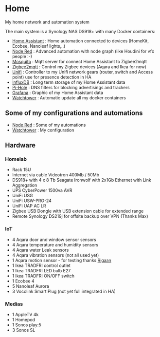 # Home
My home network and automation system

The main system is a Synology NAS DS918+ with many Docker containers:

- [Home Assistant](https://registry.hub.docker.com/r/homeassistant/home-assistant) : Home automation connected to devices (HomeKit, Ecobee, Nanoleaf lights,..)
- [Node Red](https://registry.hub.docker.com/r/nodered/node-red/) : Advanced automation with node graph (like Houdini for vfx people :-)
- [Mosquito](https://registry.hub.docker.com/_/eclipse-mosquitto/) : Mqtt server for connect Home Assistant to Zigbee2mqtt
- [Zigbee2mqtt](https://registry.hub.docker.com/r/koenkk/zigbee2mqtt/) : Control my Zigbee devices (Aqara and Ikea for now)
- [Unifi](https://registry.hub.docker.com/r/jacobalberty/unifi/) : Controller to my Unifi network gears (router, switch and Access point) use for presence detection in HA
- [InfluxDB](https://registry.hub.docker.com/_/influxdb/) : Long term storage of my Home Assistant data
- [Pi-Hole](https://registry.hub.docker.com/r/pihole/pihole/) : DNS filters for blocking advertisings and trackers
- [Grafana](https://registry.hub.docker.com/r/grafana/grafana/) : Graphic of my Home Assistant data
- [Watchtower](https://registry.hub.docker.com/r/containrrr/watchtower/) : Automatic update all my docker containers

## Some of my configurations and automations ##

- [Node Red](NodeRed) : Some of my automations
- [Watchtower](Watchtower) : My configuration

## Hardware ##
### Homelab ###
- ⁠Rack 15U
- Internet via cable Videotron 400Mb / 50Mb
- DS918+ with 4 x 8 Tb Seagate Ironwolf with 2x1Gb Ethernet with ⁠⁠Link Aggregation
- UPS CyberPower 1500va AVR
- UniFi USG
- UniFi USW-PRO-24
- ⁠UniFi UAP AC LR
- Zigbee USB Dongle with USB extension cable for extended range
- Remote Synology DS219j for offsite backup over VPN (Thanks Max)

### IoT ###
- 4 Aqara door and window sensor sensors
- 4 Aqara temperature and humidity sensors
- 4 Aqara water Leak sensors
- 4 Aqara vibration sensors (not all used yet)
- 1 Aqara motion sensor - for testing thanks [Rigaan](https://github.com/rigann/)
- 1 Ikea TRADFRI control outlet
- 1 Ikea TRADFRI LED bulb E27
- 1 Ikea TRADFRI ON/OFF switch
- 1 Ecobee 4
- 5 Nanoleaf Aurora
- 3 Vocolink Smart Plug (not yet full integrated in HA)

### Medias ###
- 1 AppleTV 4k
- 1 Homepod
- 1 Sonos play:5
- 3 Sonos SL  

